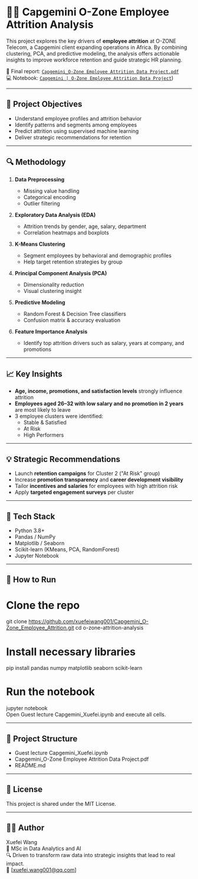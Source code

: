 # 🧑‍💼 Capgemini O-Zone Employee Attrition Analysis

This project explores the key drivers of **employee attrition** at O-ZONE Telecom, a Capgemini client expanding operations in Africa. By combining clustering, PCA, and predictive modeling, the analysis offers actionable insights to improve workforce retention and guide strategic HR planning.

📘 Final report: [`Capgemini_O-Zone Employee Attrition Data Project.pdf`](./Capgemini_O-Zone%20Employee%20Attrition%20Data%20Project.pdf)  
💻 Notebook: [`Capgemini | O-Zone Employee Attrition Data Project`](https://github.com/xuefeiwang001/Capgemini_O-Zone_Employee_Attrition/blob/6e85ee1d4d2102b389d811140750758ec883e6fe/Capgemini%20%7C%20O-Zone%20Employee%20Attrition%20Data%20Project))

---

## 📌 Project Objectives

- Understand employee profiles and attrition behavior
- Identify patterns and segments among employees
- Predict attrition using supervised machine learning
- Deliver strategic recommendations for retention

---

## 🔍 Methodology

1. **Data Preprocessing**  
   - Missing value handling  
   - Categorical encoding  
   - Outlier filtering

2. **Exploratory Data Analysis (EDA)**  
   - Attrition trends by gender, age, salary, department  
   - Correlation heatmaps and boxplots

3. **K-Means Clustering**  
   - Segment employees by behavioral and demographic profiles  
   - Help target retention strategies by group

4. **Principal Component Analysis (PCA)**  
   - Dimensionality reduction  
   - Visual clustering insight

5. **Predictive Modeling**  
   - Random Forest & Decision Tree classifiers  
   - Confusion matrix & accuracy evaluation

6. **Feature Importance Analysis**  
   - Identify top attrition drivers such as salary, years at company, and promotions

---

## 📈 Key Insights

- **Age, income, promotions, and satisfaction levels** strongly influence attrition
- **Employees aged 26–32 with low salary and no promotion in 2 years** are most likely to leave
- 3 employee clusters were identified:
  - Stable & Satisfied
  - At Risk
  - High Performers

---

## 💡 Strategic Recommendations

- Launch **retention campaigns** for Cluster 2 ("At Risk" group)
- Increase **promotion transparency** and **career development visibility**
- Tailor **incentives and salaries** for employees with high attrition risk
- Apply **targeted engagement surveys** per cluster

---

## 🧪 Tech Stack

- Python 3.8+  
- Pandas / NumPy  
- Matplotlib / Seaborn  
- Scikit-learn (KMeans, PCA, RandomForest)  
- Jupyter Notebook

---

## 🚀 How to Run

# Clone the repo
git clone https://github.com/xuefeiwang001/Capgemini_O-Zone_Employee_Attrition.git
cd o-zone-attrition-analysis

# Install necessary libraries
pip install pandas numpy matplotlib seaborn scikit-learn

# Run the notebook
jupyter notebook  <br>
Open Guest lecture Capgemini_Xuefei.ipynb and execute all cells.

---

## 📁 Project Structure
- Guest lecture Capgemini_Xuefei.ipynb
- Capgemini_O-Zone Employee Attrition Data Project.pdf
- README.md

---

## 📄 License
This project is shared under the MIT License.

---

## 👩‍💻 Author
Xuefei Wang <br>
📘 MSc in Data Analytics and AI <br>
🔍 Driven to transform raw data into strategic insights that lead to real impact. <br>
📧 [xuefei.wang001@qq.com]
